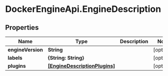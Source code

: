 # DockerEngineApi.EngineDescription

## Properties

Name | Type | Description | Notes
------------ | ------------- | ------------- | -------------
**engineVersion** | **String** |  | [optional] 
**labels** | **{String: String}** |  | [optional] 
**plugins** | [**[EngineDescriptionPlugins]**](EngineDescriptionPlugins.md) |  | [optional] 


